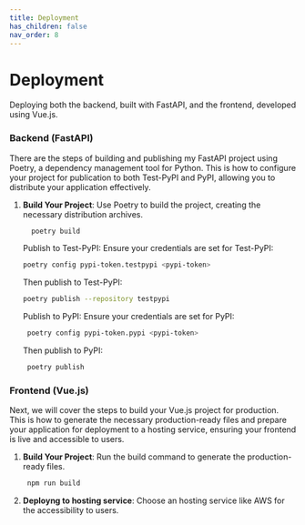 ```yaml
---
title: Deployment
has_children: false
nav_order: 8
---
```


# Deployment

Deploying both the backend, built with FastAPI, and the frontend, developed using Vue.js.

### Backend (FastAPI)

There are the steps of building and publishing my FastAPI project using Poetry, a dependency management tool for Python. This is how to configure your project for publication to both Test-PyPI and PyPI, allowing you to distribute your application effectively.

1. **Build Your Project**:
    Use Poetry to build the project, creating the necessary distribution archives.

     ```sh
       poetry build
      ```
    Publish to Test-PyPI:
    Ensure your credentials are set for Test-PyPI:
    
     ```sh
    poetry config pypi-token.testpypi <pypi-token>
     ```
    Then publish to Test-PyPI:
    
     ```sh
    poetry publish --repository testpypi
     ```
    
    Publish to PyPI:
    Ensure your credentials are set for PyPI:
    
     ```sh
      poetry config pypi-token.pypi <pypi-token>
     ```
    
    Then publish to PyPI:
    
     ```sh
      poetry publish
     ```
     
### Frontend (Vue.js)

Next, we will cover the steps to build your Vue.js project for production. This is how to generate the necessary production-ready files and prepare your application for deployment to a hosting service, ensuring your frontend is live and accessible to users.

1. **Build Your Project**:
Run the build command to generate the production-ready files.
    
     ```sh
      npm run build
     ```
    
1. **Deployng to hosting service**:
Choose an hosting service like AWS for the accessibility to users. 
